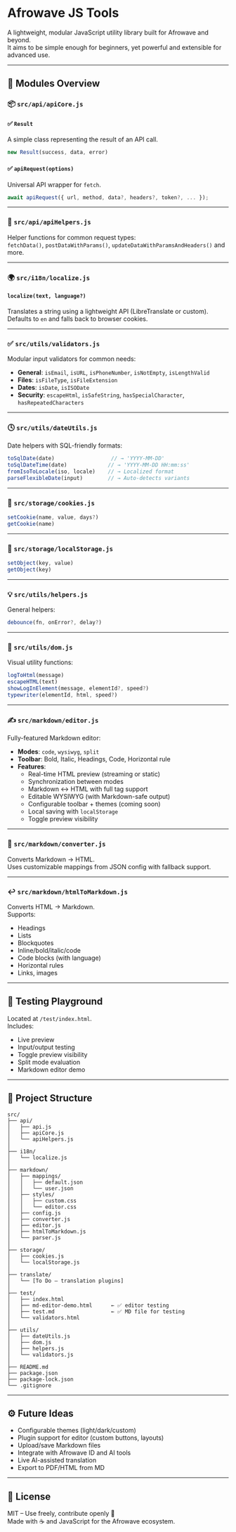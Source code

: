# Afrowave JS Tools

A lightweight, modular JavaScript utility library built for Afrowave and beyond.  
It aims to be simple enough for beginners, yet powerful and extensible for advanced use.

---

## 🧰 Modules Overview

### 📦 `src/api/apiCore.js`

#### ✅ `Result`
A simple class representing the result of an API call.

```js
new Result(success, data, error)
```

#### ✅ `apiRequest(options)`
Universal API wrapper for `fetch`.

```js
await apiRequest({ url, method, data?, headers?, token?, ... });
```

---

### 🚀 `src/api/apiHelpers.js`

Helper functions for common request types:  
`fetchData()`, `postDataWithParams()`, `updateDataWithParamsAndHeaders()` and more.

---

### 🌍 `src/i18n/localize.js`

#### `localize(text, language?)`
Translates a string using a lightweight API (LibreTranslate or custom).  
Defaults to `en` and falls back to browser cookies.

---

### ✅ `src/utils/validators.js`

Modular input validators for common needs:

- **General**: `isEmail`, `isURL`, `isPhoneNumber`, `isNotEmpty`, `isLengthValid`
- **Files**: `isFileType`, `isFileExtension`
- **Dates**: `isDate`, `isISODate`
- **Security**: `escapeHtml`, `isSafeString`, `hasSpecialCharacter`, `hasRepeatedCharacters`

---

### 🕓 `src/utils/dateUtils.js`

Date helpers with SQL-friendly formats:

```js
toSqlDate(date)                  // → 'YYYY-MM-DD'
toSqlDateTime(date)             // → 'YYYY-MM-DD HH:mm:ss'
fromIsoToLocale(iso, locale)    // → Localized format
parseFlexibleDate(input)        // → Auto-detects variants
```

---

### 🍪 `src/storage/cookies.js`

```js
setCookie(name, value, days?)
getCookie(name)
```

---

### 💾 `src/storage/localStorage.js`

```js
setObject(key, value)
getObject(key)
```

---

### 💡 `src/utils/helpers.js`

General helpers:

```js
debounce(fn, onError?, delay?)
```

---

### 🧱 `src/utils/dom.js`

Visual utility functions:

```js
logToHtml(message)
escapeHTML(text)
showLogInElement(message, elementId?, speed?)
typewriter(elementId, html, speed?)
```

---

### ✍️ `src/markdown/editor.js`

Fully-featured Markdown editor:

- **Modes**: `code`, `wysiwyg`, `split`
- **Toolbar**: Bold, Italic, Headings, Code, Horizontal rule
- **Features**:
  - Real-time HTML preview (streaming or static)
  - Synchronization between modes
  - Markdown ↔ HTML with full tag support
  - Editable WYSIWYG (with Markdown-safe output)
  - Configurable toolbar + themes (coming soon)
  - Local saving with `localStorage`
  - Toggle preview visibility

---

### 🔁 `src/markdown/converter.js`

Converts Markdown → HTML.  
Uses customizable mappings from JSON config with fallback support.

---

### ↩️ `src/markdown/htmlToMarkdown.js`

Converts HTML → Markdown.  
Supports:
- Headings
- Lists
- Blockquotes
- Inline/bold/italic/code
- Code blocks (with language)
- Horizontal rules
- Links, images

---

## 🧪 Testing Playground

Located at `/test/index.html`.  
Includes:

- Live preview
- Input/output testing
- Toggle preview visibility
- Split mode evaluation
- Markdown editor demo

---

## 📁 Project Structure

```
src/
├── api/
│   ├── api.js
│   ├── apiCore.js
│   └── apiHelpers.js
│
├── i18n/
│   └── localize.js
│
├── markdown/
│   ├── mappings/
│   │   ├── default.json
│   │   └── user.json
│   ├── styles/
│   │   ├── custom.css
│   │   └── editor.css
│   ├── config.js
│   ├── converter.js
│   ├── editor.js
│   ├── htmlToMarkdown.js
│   └── parser.js
│
├── storage/
│   ├── cookies.js
│   └── localStorage.js
│
├── translate/
│   └── [To Do – translation plugins]
│
├── test/
│   ├── index.html
│   ├── md-editor-demo.html      ← ✅ editor testing
│   ├── test.md                  ← ✅ MD file for testing
│   └── validators.html
│
├── utils/
│   ├── dateUtils.js
│   ├── dom.js
│   ├── helpers.js
│   └── validators.js
│
├── README.md
├── package.json
├── package-lock.json
└── .gitignore

```

---

## ⚙️ Future Ideas

- Configurable themes (light/dark/custom)
- Plugin support for editor (custom buttons, layouts)
- Upload/save Markdown files
- Integrate with Afrowave ID and AI tools
- Live AI-assisted translation
- Export to PDF/HTML from MD

---

## 📜 License

MIT – Use freely, contribute openly 💚  
Made with ☕ and JavaScript for the Afrowave ecosystem.
